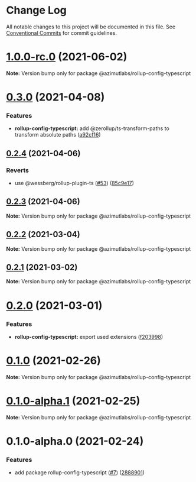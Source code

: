 # Change Log

All notable changes to this project will be documented in this file.
See [Conventional Commits](https://conventionalcommits.org) for commit guidelines.

# [1.0.0-rc.0](https://github.com/azimutlabs/rollup/compare/@azimutlabs/rollup-config-typescript@0.3.0...@azimutlabs/rollup-config-typescript@1.0.0-rc.0) (2021-06-02)

**Note:** Version bump only for package @azimutlabs/rollup-config-typescript





# [0.3.0](https://github.com/azimutlabs/rollup/compare/@azimutlabs/rollup-config-typescript@0.2.4...@azimutlabs/rollup-config-typescript@0.3.0) (2021-04-08)


### Features

* **rollup-config-typescript:** add @zerollup/ts-transform-paths to transform absolute paths ([a92cf16](https://github.com/azimutlabs/rollup/commit/a92cf16bd240c6c501990bcf816cd8cc9b30f076))





## [0.2.4](https://github.com/azimutlabs/rollup/compare/@azimutlabs/rollup-config-typescript@0.2.3...@azimutlabs/rollup-config-typescript@0.2.4) (2021-04-06)


### Reverts

* use @wessberg/rollup-plugin-ts ([#53](https://github.com/azimutlabs/rollup/issues/53)) ([85c9e17](https://github.com/azimutlabs/rollup/commit/85c9e17f0904393318638e89c75f059042b5077a))





## [0.2.3](https://github.com/azimutlabs/rollup/compare/@azimutlabs/rollup-config-typescript@0.2.2...@azimutlabs/rollup-config-typescript@0.2.3) (2021-04-06)

**Note:** Version bump only for package @azimutlabs/rollup-config-typescript





## [0.2.2](https://github.com/azimutlabs/rollup/compare/@azimutlabs/rollup-config-typescript@0.2.1...@azimutlabs/rollup-config-typescript@0.2.2) (2021-03-04)

**Note:** Version bump only for package @azimutlabs/rollup-config-typescript





## [0.2.1](https://github.com/azimutlabs/rollup/compare/@azimutlabs/rollup-config-typescript@0.2.0...@azimutlabs/rollup-config-typescript@0.2.1) (2021-03-02)

**Note:** Version bump only for package @azimutlabs/rollup-config-typescript





# [0.2.0](https://github.com/azimutlabs/rollup/compare/@azimutlabs/rollup-config-typescript@0.1.0...@azimutlabs/rollup-config-typescript@0.2.0) (2021-03-01)


### Features

* **rollup-config-typescript:** export used extensions ([f203998](https://github.com/azimutlabs/rollup/commit/f203998a48b4b51f100c0db3b4628571cee68925))





# [0.1.0](https://github.com/azimutlabs/rollup/compare/@azimutlabs/rollup-config-typescript@0.1.0-alpha.1...@azimutlabs/rollup-config-typescript@0.1.0) (2021-02-26)

**Note:** Version bump only for package @azimutlabs/rollup-config-typescript





# [0.1.0-alpha.1](https://github.com/azimutlabs/rollup/compare/@azimutlabs/rollup-config-typescript@0.1.0-alpha.0...@azimutlabs/rollup-config-typescript@0.1.0-alpha.1) (2021-02-25)

**Note:** Version bump only for package @azimutlabs/rollup-config-typescript





# 0.1.0-alpha.0 (2021-02-24)


### Features

* add package rollup-config-typescript ([#7](https://github.com/azimutlabs/rollup/issues/7)) ([2888901](https://github.com/azimutlabs/rollup/commit/2888901676cd2d3c9fbe7d59161c48fce13aa1c0))
